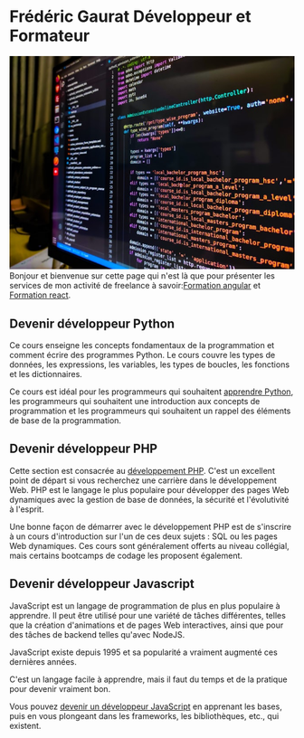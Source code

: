 # Frédéric Gaurat Développeur et Formateur 


![image langage de programmation](./images/radowan-nakif-rehan-cYyqhdbJ9TI-unsplash.jpg "image langage de programmation")
Bonjour et bienvenue sur cette page qui n'est là que pour présenter les services de mon activité de freelance à savoir:[Formation angular](https://www.eolem.com/formation-angular) et [Formation react](https://www.eolem.com/formation-react).


## Devenir développeur Python

Ce cours enseigne les concepts fondamentaux de la programmation et comment écrire des programmes Python. Le cours couvre les types de données, les expressions, les variables, les types de boucles, les fonctions et les dictionnaires.

Ce cours est idéal pour les programmeurs qui souhaitent [apprendre Python](https://www.eolem.com/formation-python), les programmeurs qui souhaitent une introduction aux concepts de programmation et les programmeurs qui souhaitent un rappel des éléments de base de la programmation.

## Devenir développeur PHP

Cette section est consacrée au [développement PHP](https://www.eolem.com/formation-php/). C'est un excellent point de départ si vous recherchez une carrière dans le développement Web. PHP est le langage le plus populaire pour développer des pages Web dynamiques avec la gestion de base de données, la sécurité et l'évolutivité à l'esprit.

Une bonne façon de démarrer avec le développement PHP est de s'inscrire à un cours d'introduction sur l'un de ces deux sujets : SQL ou les pages Web dynamiques. Ces cours sont généralement offerts au niveau collégial, mais certains bootcamps de codage les proposent également.

## Devenir développeur Javascript

JavaScript est un langage de programmation de plus en plus populaire à apprendre. Il peut être utilisé pour une variété de tâches différentes, telles que la création d'animations et de pages Web interactives, ainsi que pour des tâches de backend telles qu'avec NodeJS.

JavaScript existe depuis 1995 et sa popularité a vraiment augmenté ces dernières années.

C'est un langage facile à apprendre, mais il faut du temps et de la pratique pour devenir vraiment bon.

Vous pouvez [devenir un développeur JavaScript](https://www.eolem.com/formation-javascript/) en apprenant les bases, puis en vous plongeant dans les frameworks, les bibliothèques, etc., qui existent.

